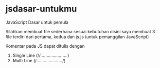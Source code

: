 # jsdasar-untukmu
JavaScript Dasar untuk pemula

Silahkan membuat file sederhana sesuai kebutuhan disini saya membuat 3 file terdiri dari
pertama, kedua dan js.js (untuk pemanggilan JavaScript)

Komentar pada JS dapat ditulis dengan
1. Single Line (//......................)
2. Multi Line (/*.....................*/)
